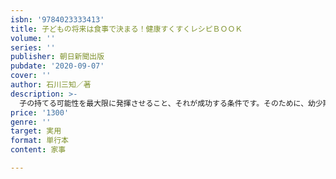 ```yaml
---
isbn: '9784023333413'
title: 子どもの将来は食事で決まる！健康すくすくレシピＢＯＯＫ
volume: ''
series: ''
publisher: 朝日新聞出版
pubdate: '2020-09-07'
cover: ''
author: 石川三知／著
description: >-
  子の持てる可能性を最大限に発揮させること、それが成功する条件です。そのために、幼少期にしっかりと食事で体づくりをしておくこと、生活リズムを身につけることが大切です。本書では、基本的な体のしくみの解説から、「動く」「食べる」「寝る」ことの重要性について詳しく紹介。脳と体に効く子どもレシピを全70品収録。
price: '1300'
genre: ''
target: 実用
format: 単行本
content: 家事

---
```

